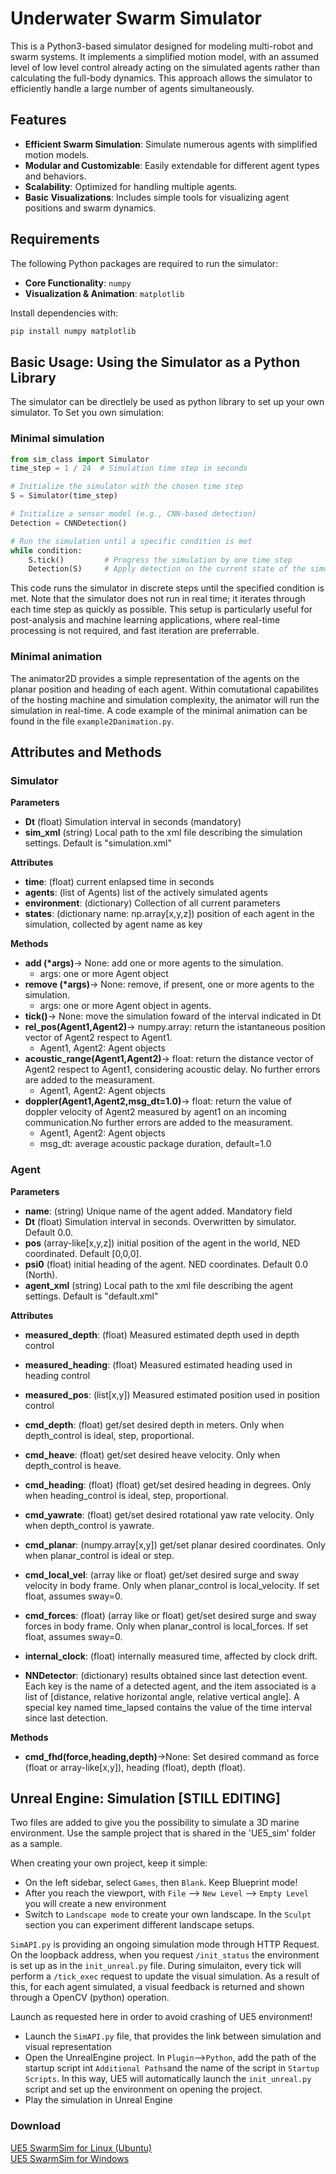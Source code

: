 # Underwater Swarm Simulator 
This is a Python3-based simulator designed for modeling multi-robot and swarm systems. It implements a simplified motion model, with an assumed level of low level control already acting on the simulated agents rather than calculating the full-body dynamics. This approach allows the simulator to efficiently handle a large number of agents simultaneously.

## Features

- **Efficient Swarm Simulation**: Simulate numerous agents with simplified motion models.
- **Modular and Customizable**: Easily extendable for different agent types and behaviors.
- **Scalability**: Optimized for handling multiple agents.
- **Basic Visualizations**: Includes simple tools for visualizing agent positions and swarm dynamics.

## Requirements

The following Python packages are required to run the simulator:

- **Core Functionality**: `numpy`
- **Visualization & Animation**: `matplotlib`

Install dependencies with:
```bash
pip install numpy matplotlib
```

## Basic Usage: Using the Simulator as a Python Library
The simulator can be directlely be used as python library to set up your own simulator.
To Set you own simulation:


### Minimal simulation 
```python
from sim_class import Simulator
time_step = 1 / 24  # Simulation time step in seconds

# Initialize the simulator with the chosen time step
S = Simulator(time_step)

# Initialize a sensor model (e.g., CNN-based detection)
Detection = CNNDetection()

# Run the simulation until a specific condition is met
while condition:
    S.tick()         # Progress the simulation by one time step
    Detection(S)     # Apply detection on the current state of the simulator

```

This code runs the simulator in discrete steps until the specified condition is met. Note that the simulator does not run in real time; it iterates through each time step as quickly as possible. This setup is particularly useful for post-analysis and machine learning applications, where real-time processing is not required, and fast iteration are preferrable.

### Minimal animation
The animator2D provides a simple representation of the agents on the planar position and heading of each agent. Within comutational capabilites of the hosting machine and simulation complexity, the animator will run the simulation in real-time. A code example of the minimal animation can be found in the file `example2Danimation.py`.

## Attributes and Methods

### Simulator
**Parameters**
- **Dt** (float) Simulation interval in seconds (mandatory)
- **sim_xml** (string) Local path to the xml file describing the simulation settings. Default is "simulation.xml"

**Attributes**
- **time**: (float) current enlapsed time in seconds
- **agents**: (list of Agents) list of the actively simulated agents
- **environment**: (dictionary) Collection of all current parameters
- **states**: (dictionary name: np.array[x,y,z]) position of each agent in the simulation, collected by agent name as key 

**Methods**
- **add (*args)**-> None: add one or more agents to the simulation. 
    - args: one or more Agent object
- **remove (*args)**-> None: remove, if present, one or more agents to the simulation. 
    - args: one or more Agent object in agents.
- **tick()**-> None: move the simulation foward of the interval indicated in Dt
- **rel_pos(Agent1,Agent2)**-> numpy.array: return the istantaneous position vector of Agent2 respect to Agent1.
    - Agent1, Agent2: Agent objects
- **acoustic_range(Agent1,Agent2)**-> float: return the distance vector of Agent2 respect to Agent1, considering acoustic delay. No further errors are added to the measurament.
    - Agent1, Agent2: Agent objects
- **doppler(Agent1,Agent2,msg_dt=1.0)**-> float: return the value of doppler velocity of Agent2 measured by agent1 on an incoming communication.No further errors are added to the measurament.
    - Agent1, Agent2: Agent objects
    - msg_dt: average acoustic package duration, default=1.0


### Agent
**Parameters**
- **name**: (string) Unique name of the agent added. Mandatory field
- **Dt** (float) Simulation interval in seconds. Overwritten by simulator. Default 0.0.
- **pos** (array-like[x,y,z]) initial position of the agent in the world, NED coordinated. Default [0,0,0].
- **psi0** (float) initial heading of the agent. NED coordinates. Default 0.0 (North).
- **agent_xml** (string) Local path to the xml file describing the agent settings. Default is "default.xml"

**Attributes**

- **measured_depth**: (float) Measured estimated depth used in depth control
- **measured_heading**: (float) Measured estimated heading used in heading control
- **measured_pos**: (list[x,y]) Measured estimated position used in position control 

- **cmd_depth**: (float) get/set desired depth in meters. Only when depth_control is ideal, step, proportional.
- **cmd_heave**: (float) get/set desired heave velocity. Only when depth_control is heave.
- **cmd_heading**: (float) (float) get/set desired heading in degrees. Only when heading_control is ideal, step, proportional.
- **cmd_yawrate**: (float) get/set desired rotational yaw rate velocity. Only when depth_control is yawrate.
- **cmd_planar**: (numpy.array[x,y]) get/set planar desired coordinates. Only when planar_control is ideal or step.
- **cmd_local_vel**: (array like or float) get/set desired surge and sway velocity in body frame. Only when planar_control is local_velocity. If set float, assumes sway=0.
- **cmd_forces**: (float) (array like or float) get/set desired surge and sway forces in body frame. Only when planar_control is local_forces. If set float, assumes sway=0.

- **internal_clock**: (float) internally measured time, affected by clock drift.

- **NNDetector**: (dictionary) results obtained since last detection event. Each key is the name of a detected agent, and the item associated is a list of [distance, relative horizontal angle, relative vertical angle]. A special key named time_lapsed contains the value of the time interval since last detection.

**Methods**
- **cmd_fhd(force,heading,depth)**->None: Set desired command as force (float or array-like[x,y]), heading (float), depth (float). 

## Unreal Engine: Simulation [STILL EDITING]
Two files are added to give you the possibility to simulate a 3D marine environment. Use the sample project that is shared in the 'UE5_sim' folder as a sample. 

When creating your own project, keep it simple:
- On the left sidebar, select `Games`, then `Blank`. Keep Blueprint mode!
- After you reach the viewport, with `File` --> `New Level` --> `Empty Level` you will create a new environment
- Switch to `Landscape mode` to create your own landscape. In the `Sculpt` section you can experiment different landscape setups.

`SimAPI.py` is providing an ongoing simulation mode through HTTP Request. On the loopback address, when you request `/init_status` the environment is set up as in the `init_unreal.py` file. During simulaiton, every tick will perform a `/tick_exec` request to update the visual simulation. As a result of this, for each agent simulated, a visual feedback is returned and shown through a OpenCV (python) operation.

Launch as requested here in order to avoid crashing of UE5 environment!
- Launch the `SimAPI.py` file, that provides the link between simulation and visual representation
- Open the UnrealEngine project. In `Plugin`-->`Python`, add the path of the startup script int `Additional Paths`and the name of the script in `Startup Scripts`. In this way, UE5 will automatically launch the `init_unreal.py` script and set up the environment on opening the project.
- Play the simulation in Unreal Engine

### Download 
[UE5 SwarmSim for Linux (Ubuntu)](https://drive.google.com/uc?export=download&id=16G_9QRhCBSX7UGSws5W-YAe6_rQ6eY0m)  
[UE5 SwarmSim for Windows](https://drive.google.com/uc?export=download&id=1Jm6av7dfeh0tLGYfWLKlqPPpbLTuIgow)  
